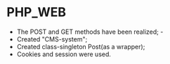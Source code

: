 # PHP_WEB
- The POST and GET methods have been realized; -
- Created "CMS-system";
- Created class-singleton Post(as a wrapper);
- Cookies and session were used.
